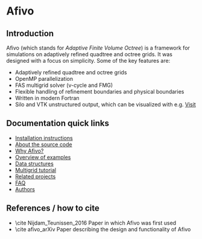 # Afivo

## Introduction

Afivo (which stands for *Adaptive Finite Volume Octree*) is a framework for
simulations on adaptively refined quadtree and octree grids. It was designed
with a focus on simplicity. Some of the key features are:

* Adaptively refined quadtree and octree grids
* OpenMP parallelization
* FAS multigrid solver (v-cycle and FMG)
* Flexible handling of refinement boundaries and physical boundaries
* Written in modern Fortran
* Silo and VTK unstructured output, which can be visualized with e.g.
  [Visit](https://wci.llnl.gov/simulation/computer-codes/visit)

## Documentation quick links

* [Installation instructions](documentation/installation.md)
* [About the source code](documentation/source_code.md)
* [Why Afivo?](documentation/why_afivo.md)
* [Overview of examples](documentation/examples.md)
* [Data structures](documentation/data_structures.md)
* [Multigrid tutorial](documentation/multigrid_tutorial.md)
* [Related projects](documentation/other_projects.md)
* [FAQ](documentation/faq.md)
* [Authors](documentation/authors.md)

## References / how to cite

* \cite Nijdam_Teunissen_2016 Paper in which Afivo was first used
* \cite afivo_arXiv Paper describing the design and functionality of Afivo
